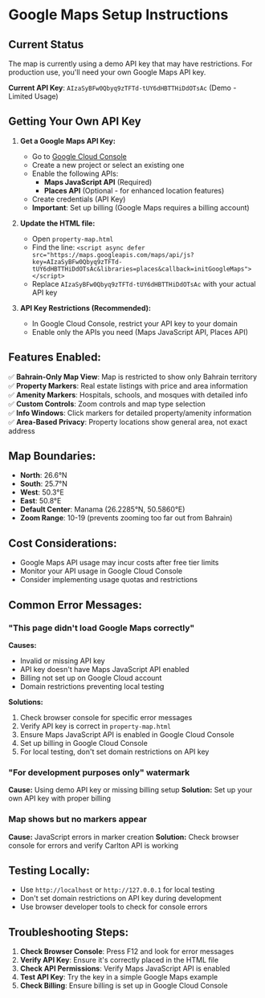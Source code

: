 # Google Maps Setup Instructions

## Current Status

The map is currently using a demo API key that may have restrictions. For production use, you'll need your own Google Maps API key.

**Current API Key**: `AIzaSyBFw0Qbyq9zTFTd-tUY6dHBTTHiDdOTsAc` (Demo - Limited Usage)

## Getting Your Own API Key

1. **Get a Google Maps API Key:**
   - Go to [Google Cloud Console](https://console.cloud.google.com/)
   - Create a new project or select an existing one
   - Enable the following APIs:
     - **Maps JavaScript API** (Required)
     - **Places API** (Optional - for enhanced location features)
   - Create credentials (API Key)
   - **Important**: Set up billing (Google Maps requires a billing account)

2. **Update the HTML file:**
   - Open `property-map.html`
   - Find the line: `<script async defer src="https://maps.googleapis.com/maps/api/js?key=AIzaSyBFw0Qbyq9zTFTd-tUY6dHBTTHiDdOTsAc&libraries=places&callback=initGoogleMaps"></script>`
   - Replace `AIzaSyBFw0Qbyq9zTFTd-tUY6dHBTTHiDdOTsAc` with your actual API key

3. **API Key Restrictions (Recommended):**
   - In Google Cloud Console, restrict your API key to your domain
   - Enable only the APIs you need (Maps JavaScript API, Places API)

## Features Enabled:

✅ **Bahrain-Only Map View**: Map is restricted to show only Bahrain territory  
✅ **Property Markers**: Real estate listings with price and area information  
✅ **Amenity Markers**: Hospitals, schools, and mosques with detailed info  
✅ **Custom Controls**: Zoom controls and map type selection  
✅ **Info Windows**: Click markers for detailed property/amenity information  
✅ **Area-Based Privacy**: Property locations show general area, not exact address  

## Map Boundaries:
- **North**: 26.6°N
- **South**: 25.7°N  
- **West**: 50.3°E
- **East**: 50.8°E
- **Default Center**: Manama (26.2285°N, 50.5860°E)
- **Zoom Range**: 10-19 (prevents zooming too far out from Bahrain)

## Cost Considerations:
- Google Maps API usage may incur costs after free tier limits
- Monitor your API usage in Google Cloud Console
- Consider implementing usage quotas and restrictions

## Common Error Messages:

### "This page didn't load Google Maps correctly"
**Causes:**
- Invalid or missing API key
- API key doesn't have Maps JavaScript API enabled
- Billing not set up on Google Cloud account
- Domain restrictions preventing local testing

**Solutions:**
1. Check browser console for specific error messages
2. Verify API key is correct in `property-map.html`
3. Ensure Maps JavaScript API is enabled in Google Cloud Console
4. Set up billing in Google Cloud Console
5. For local testing, don't set domain restrictions on API key

### "For development purposes only" watermark
**Cause:** Using demo API key or missing billing setup
**Solution:** Set up your own API key with proper billing

### Map shows but no markers appear
**Cause:** JavaScript errors in marker creation
**Solution:** Check browser console for errors and verify Carlton API is working

## Testing Locally:
- Use `http://localhost` or `http://127.0.0.1` for local testing
- Don't set domain restrictions on API key during development
- Use browser developer tools to check for console errors

## Troubleshooting Steps:
1. **Check Browser Console**: Press F12 and look for error messages
2. **Verify API Key**: Ensure it's correctly placed in the HTML file
3. **Check API Permissions**: Verify Maps JavaScript API is enabled
4. **Test API Key**: Try the key in a simple Google Maps example
5. **Check Billing**: Ensure billing is set up in Google Cloud Console